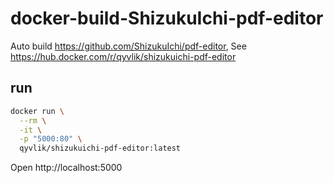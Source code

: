 # docker-build-ShizukuIchi-pdf-editor

Auto build https://github.com/ShizukuIchi/pdf-editor, See https://hub.docker.com/r/qyvlik/shizukuichi-pdf-editor

## run

```bash
docker run \
  --rm \
  -it \
  -p "5000:80" \
  qyvlik/shizukuichi-pdf-editor:latest
```

Open http://localhost:5000
